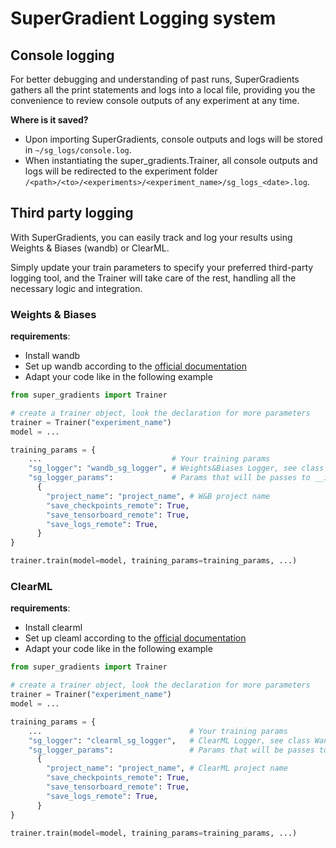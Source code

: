 # SuperGradient Logging system

## Console logging
For better debugging and understanding of past runs, SuperGradients gathers all the print statements and logs into a 
local file, providing you the convenience to review console outputs of any experiment at any time.

**Where is it saved?**
- Upon importing SuperGradients, console outputs and logs will be stored in `~/sg_logs/console.log`.
- When instantiating the super_gradients.Trainer, all console outputs and logs will be redirected to the experiment folder `/<path>/<to>/<experiments>/<experiment_name>/sg_logs_<date>.log`.


## Third party logging
With SuperGradients, you can easily track and log your results using Weights & Biases (wandb) or ClearML. 

Simply update your train parameters to specify your preferred third-party logging tool, and the Trainer will 
take care of the rest, handling all the necessary logic and integration.

### Weights & Biases
**requirements**:
- Install wandb
- Set up wandb according to the [official documentation](https://docs.wandb.ai/quickstart#1.-set-up-wandb)
- Adapt your code like in the following example

```python
from super_gradients import Trainer

# create a trainer object, look the declaration for more parameters
trainer = Trainer("experiment_name")
model = ...

training_params = {
    ...                             # Your training params
    "sg_logger": "wandb_sg_logger", # Weights&Biases Logger, see class WandBSGLogger for details
    "sg_logger_params":             # Params that will be passes to __init__ of the logger super_gradients.common.sg_loggers.wandb_sg_logger.WandBSGLogger
      {
        "project_name": "project_name", # W&B project name
        "save_checkpoints_remote": True,
        "save_tensorboard_remote": True,
        "save_logs_remote": True,
      }
}

trainer.train(model=model, training_params=training_params, ...)
```


### ClearML
**requirements**:
- Install clearml
- Set up cleaml according to the [official documentation](https://clear.ml/docs/latest/docs/getting_started/ds/ds_first_steps#install-clearml)
- Adapt your code like in the following example

```python
from super_gradients import Trainer

# create a trainer object, look the declaration for more parameters
trainer = Trainer("experiment_name")
model = ...

training_params = {
    ...                                 # Your training params
    "sg_logger": "clearml_sg_logger",   # ClearML Logger, see class WandBSGLogger for details
    "sg_logger_params":                 # Params that will be passes to __init__ of the logger super_gradients.common.sg_loggers.wandb_sg_logger.ClearMLSGLogger 
      {
        "project_name": "project_name", # ClearML project name
        "save_checkpoints_remote": True,
        "save_tensorboard_remote": True,
        "save_logs_remote": True,
      } 
}

trainer.train(model=model, training_params=training_params, ...)
```
